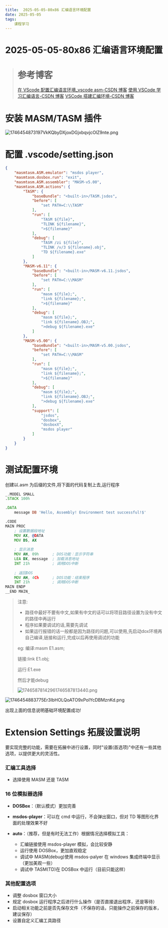 ```yaml
---
title:  2025-05-05-80x86 汇编语言环境配置
date: 2025-05-05
tags: 
    课程学习
---
```

# 2025-05-05-80x86 汇编语言环境配置

> # 参考博客
>
> [在 VScode 配置汇编语言环境_vscode asm-CSDN 博客](https://blog.csdn.net/m0_65708726/article/details/130795651?spm=1001.2101.3001.6650.3&utm_medium=distribute.pc_relevant.none-task-blog-2%7Edefault%7EBlogCommendFromBaidu%7ECtr-3-130795651-blog-144669809.235%5Ev43%5Epc_blog_bottom_relevance_base8&depth_1-utm_source=distribute.pc_relevant.none-task-blog-2%7Edefault%7EBlogCommendFromBaidu%7ECtr-3-130795651-blog-144669809.235%5Ev43%5Epc_blog_bottom_relevance_base8&utm_relevant_index=3)
> [使用 VSCode 学习汇编语言-CSDN 博客](https://blog.csdn.net/weixin_44225025/article/details/108222446)
> [VSCode 搭建汇编环境-CSDN 博客](https://blog.csdn.net/weixin_42303973/article/details/120444779)

# 安装 MASM/TASM 插件

![1746454873197VkKQbyDXjoxDGjxbqvjcOlZ9nte.png](https://tk-pichost-1325224430.cos.ap-chengdu.myqcloud.com/blog/1746454873197VkKQbyDXjoxDGjxbqvjcOlZ9nte.png)

# 配置 .vscode/setting.json

```json
{
    "masmtasm.ASM.emulator": "msdos player",  
    "masmtasm.dosbox.run": "exit",
    "masmtasm.ASM.assembler": "MASM-v5.00",
    "masmtasm.ASM.actions": {
        "TASM": {
            "baseBundle": "<built-in>/TASM.jsdos",
            "before": [
                "set PATH=C:\\TASM"
            ],
            "run": [
                "TASM ${file}",
                "TLINK ${filename}",
                ">${filename}"
            ],
            "debug": [
                "TASM /zi ${file}",
                "TLINK /v/3 ${filename}.obj",
                "TD ${filename}.exe"
            ]
        },
        "MASM-v6.11": {
            "baseBundle": "<built-in>/MASM-v6.11.jsdos",
            "before": [
                "set PATH=C:\\MASM"
            ],
            "run": [
                "masm ${file};",
                "link ${filename};",
                ">${filename}"
            ],
            "debug": [
                "masm ${file};",
                "link ${filename}.OBJ;",
                ">debug ${filename}.exe"
            ]
        },
        "MASM-v5.00": {
            "baseBundle": "<built-in>/MASM-v5.00.jsdos",
            "before": [
                "set PATH=C:\\MASM"
            ],
            "run": [
                "masm ${file};",
                "link ${filename};",
                ">${filename}"
            ],
            "debug": [
                "masm ${file};",
                "link ${filename}.OBJ;",
                ">debug ${filename}.exe"
            ],
            "support": [
                "jsdos",
                "dosbox",
                "dosboxX",
                "msdos player"
            ]
        }
    }
}
```

# 测试配置环境

创建以.asm 为后缀的文件,将下面的代码复制上去,运行程序

```asm
_.MODEL SMALL
.STACK 100h

.DATA
    message DB 'Hello, Assembly! Environment test successful!$'

.CODE
MAIN PROC
    ; 设置数据段地址
    MOV AX, @DATA
    MOV DS, AX
  
    ; 显示消息
    MOV AH, 09h      ; DOS功能：显示字符串
    LEA DX, message  ; 加载消息地址
    INT 21h          ; 调用DOS中断
  
    ; 返回DOS
    MOV AH, 4Ch      ; DOS功能：结束程序
    INT 21h          ; 调用DOS中断
MAIN ENDP
__END MAIN_
```

> 注意:
>
> - 路径中最好不要有中文,如果有中文的话可以将项目路径设置为没有中文的路径中再运行
> - 程序如果要调试的话,需要先调试
> - 如果运行报错的话一般都是因为路径的问题,可以使用,先启动dox环境再自己编译,链接和运行,完成以后再使用调试的功能
>
> eg:
> 编译:masm E1.asm;
>
> 链接:link E1.obj;
>
> 运行:E1.exe
>
> 然后才能debug
>
> ![17465878142961746587813440.png](https://tk-pichost-1325224430.cos.ap-chengdu.myqcloud.com/blog/17465878142961746587813440.png)

![1746454883775Er3IbHOLQoATO9xPoIYcDBMznKd.png](https://tk-pichost-1325224430.cos.ap-chengdu.myqcloud.com/blog/1746454883775Er3IbHOLQoATO9xPoIYcDBMznKd.png)

出现上面的信息说明基础环境配置成功!

# Extension Settings 拓展设置说明

要实现完整的功能，需要在拓展中进行设置，同时"设置(首选项)"中还有一些其他选项，以提供更大的灵活性。

### 汇编工具选择

- 选择使用 MASM 还是 TASM

### 16 位模拟器选择

- **DOSBox**：（默认模式）更加完善
- **msdos-player**：可以在 cmd 中运行，不会弹出窗口，但对 TD 等图形化界面的处理效果不好
- **auto**：（推荐，但是有时无法工作）根据情况选择模拟工具：

  - 汇编链接使用 msdos-player 模拟，会比较安静
  - 运行使用 DOSBox，更加直观稳定
  - 调试中 MASM(debug)使用 msdos-palyer 在 windows 集成终端中显示（更加美观一些）
  - 调试中 TASM(TD)在 DOSBox 中运行（目前只能这样）

### 其他配置选项

- 调整 dosbox 窗口大小
- 规定 dosbox 运行程序之后进行什么操作（是否直接退出程序，还是等待）
- 启动相关功能之前是否先保存文件（不保存的话，只能操作之前保存的版本，建议保存）
- 设置自定义汇编工具路径
